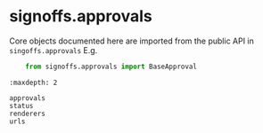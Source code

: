 # signoffs.approvals

Core objects documented here are imported from the public API in `singoffs.approvals`
E.g.
```python
    from signoffs.approvals import BaseApproval
```

```{toctree}
:maxdepth: 2

approvals
status
renderers
urls
```